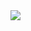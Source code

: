 <a href="https://portal.azure.com/#create/Microsoft.Template/uri/https://bitbucket.org/pzerger/ciresondocker/raw/e5d4cfcba4474f3e440924166dd3f00bcc80ef2c/azuredeploy.json" target="_blank_">
<img src="http://azuredeploy.net/deploybutton.png"/>
</a>